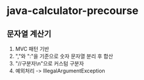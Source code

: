 # java-calculator-precourse

## 문자열 계산기

1. MVC 패턴 기반
2. ","와 ":"을 기준으로 숫자 문자열 분리 후 합산
3. "//구분자\n"으로 커스텀 구분자
4. 예외처리 -> IllegalArgumentException
